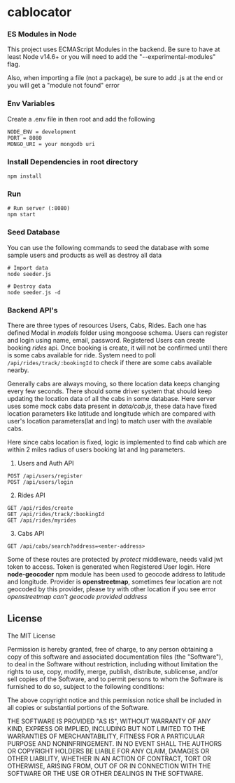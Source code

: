 # cablocator
### ES Modules in Node

This project uses ECMAScript Modules in the backend. Be sure to have at least Node v14.6+ or you will need to add the "--experimental-modules" flag.

Also, when importing a file (not a package), be sure to add .js at the end or you will get a "module not found" error


### Env Variables

Create a .env file in then root and add the following

```
NODE_ENV = development
PORT = 8080
MONGO_URI = your mongodb uri
```

### Install Dependencies in root directory

```
npm install
```

### Run

```
# Run server (:8080)
npm start
```

### Seed Database

You can use the following commands to seed the database with some sample users and products as well as destroy all data

```
# Import data
node seeder.js

# Destroy data
node seeder.js -d
```

### Backend API's

There are three types of resources Users, Cabs, Rides. Each one has defined Modal in *models* folder using mongoose schema. Users can register and login using name, email, password.
Registered Users can create booking *rides* api. Once booking is create, it will not be confirmed until there is some cabs available for ride. System need to poll 
```/api/rides/track/:bookingId``` to check if there are some cabs available nearby. 

Generally cabs are always moving, so there location data keeps changing every few seconds. There should some driver system that should keep updating the location data of all the 
cabs in some database. Here server uses some mock cabs data present in *data/cab.js*, these data have fixed location parameters like latitude and longitude which are compared with
user's location parameters(lat and lng) to match user with the available cabs. 

Here since cabs location is fixed, logic is implemented to find cab which are within 2 miles radius of users booking lat and lng parameters.

1. Users and Auth API
 ```
 POST /api/users/register
 POST /api/users/login
 ```
 
2. Rides API
```
GET /api/rides/create
GET /api/rides/track/:bookingId
GET /api/rides/myrides
```

3. Cabs API
```
GET /api/cabs/search?address=<enter-address>
```
Some of these routes are protected by *protect* middleware, needs valid jwt token to access. Token is generated when Registered User login.
Here **node-geocoder** npm module has been used to geocode address to latitude and longitude. Provider is **openstreetmap**, sometimes few location are not geocoded
by this provider, please try with other location if you see error *openstreetmap can't geocode provided address*

## License

The MIT License

Permission is hereby granted, free of charge, to any person obtaining a copy
of this software and associated documentation files (the "Software"), to deal
in the Software without restriction, including without limitation the rights
to use, copy, modify, merge, publish, distribute, sublicense, and/or sell
copies of the Software, and to permit persons to whom the Software is
furnished to do so, subject to the following conditions:

The above copyright notice and this permission notice shall be included in
all copies or substantial portions of the Software.

THE SOFTWARE IS PROVIDED "AS IS", WITHOUT WARRANTY OF ANY KIND, EXPRESS OR
IMPLIED, INCLUDING BUT NOT LIMITED TO THE WARRANTIES OF MERCHANTABILITY,
FITNESS FOR A PARTICULAR PURPOSE AND NONINFRINGEMENT. IN NO EVENT SHALL THE
AUTHORS OR COPYRIGHT HOLDERS BE LIABLE FOR ANY CLAIM, DAMAGES OR OTHER
LIABILITY, WHETHER IN AN ACTION OF CONTRACT, TORT OR OTHERWISE, ARISING FROM,
OUT OF OR IN CONNECTION WITH THE SOFTWARE OR THE USE OR OTHER DEALINGS IN
THE SOFTWARE.
